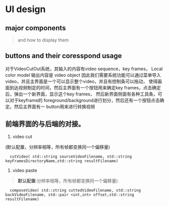 # UI design

## major components

> and how to display them

## buttons and their coresspond usage

对于VideoCutOut系统，其输入的内容有video sequence，key frames， Local color model 输出内容是 video object 因此我们需要系统功能可以通过菜单导入video，并且主界面是一个可以显示整个video，并且有控制条可以拖动， 使得画面到达视频制定的时间，然后主界面有一个按钮用来确定key frames，点击确定后，弹出一个新界面，显示这个key frames， 然后新界面侧面有各种工具条，可以对于keyframe的 foreground/background进行划分，然后还有一个按钮点击确定。然后主界面有一 button用来进行转换视频

## 前端界面的与后端的对接。

1. video cut

(默认配置，分辨率相等，所有帧都变换同一个偏移量)

```
  cutVideo( std::string sourceVideoFilename, std::string keyFramesDirectoryName,std::string resultFilename)
```

1. video paste

> **默认配置**:分辨率相等，所有帧都变换同一个偏移量)

```
  composeVideo( std::string cuttedVideoFilename, std::string backVideoFilename, std::pair <int,int> offset,std::string resultFilename)
```
